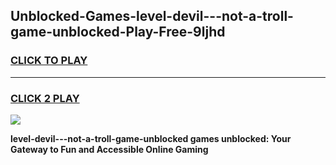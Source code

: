 
## Unblocked-Games-level-devil---not-a-troll-game-unblocked-Play-Free-9ljhd
<h3>
<a href="https://premium76.site?title=level-devil---not-a-troll-game-unblocked&ref=23A">CLICK TO PLAY</a></h3>
<hr>

<h3>
<a href="https://premium76.site?title=level-devil---not-a-troll-game-unblocked&ref=23A">CLICK 2 PLAY</a>
  
</h3>

<a href="https://premium76.site?title=level-devil---not-a-troll-game-unblocked&ref=23A"><img src="https://clearcache.store/games.png"></a>


**level-devil---not-a-troll-game-unblocked games unblocked: Your Gateway to Fun and Accessible Online Gaming**
